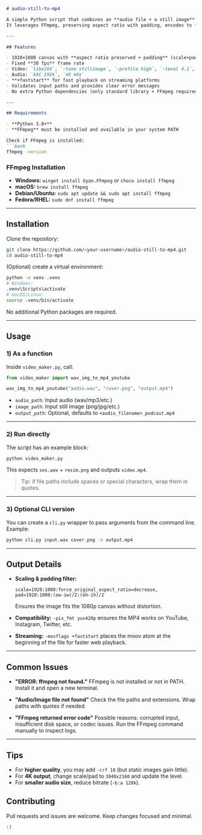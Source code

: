 ````markdown
# audio-still-to-mp4

A simple Python script that combines an **audio file + a still image** into a **YouTube-safe 1080p MP4 video**.  
It leverages FFmpeg, preserving aspect ratio with padding, encodes to **yuv420p**, and uses **+faststart** for smooth streaming.

---

## Features

- 1920×1080 canvas with **aspect ratio preserved + padding** (scale+pad filter)  
- Fixed **30 fps** frame rate  
- Video: `libx264`, `-tune stillimage`, `-profile high`, `-level 4.1`, `-pix_fmt yuv420p`  
- Audio: `AAC 192k`, `48 kHz`  
- **+faststart** for fast playback on streaming platforms  
- Validates input paths and provides clear error messages  
- No extra Python dependencies (only standard library + FFmpeg required)  

---

## Requirements

- **Python 3.8+**  
- **FFmpeg** must be installed and available in your system PATH  

Check if FFmpeg is installed:
```bash
ffmpeg -version
````

### FFmpeg Installation

* **Windows:** `winget install Gyan.FFmpeg` or `choco install ffmpeg`
* **macOS:** `brew install ffmpeg`
* **Debian/Ubuntu:** `sudo apt update && sudo apt install ffmpeg`
* **Fedora/RHEL:** `sudo dnf install ffmpeg`

---

## Installation

Clone the repository:

```bash
git clone https://github.com/<your-username>/audio-still-to-mp4.git
cd audio-still-to-mp4
```

(Optional) create a virtual environment:

```bash
python -m venv .venv
# Windows:
.venv\Scripts\activate
# macOS/Linux:
source .venv/bin/activate
```

No additional Python packages are required.

---

## Usage

### 1) As a function

Inside `video_maker.py`, call:

```python
from video_maker import wav_img_to_mp4_youtube

wav_img_to_mp4_youtube("audio.wav", "cover.png", "output.mp4")
```

* `audio_path`: Input audio (wav/mp3/etc.)
* `image_path`: Input still image (png/jpg/etc.)
* `output_path`: Optional, defaults to `<audio_filename>_podcast.mp4`

---

### 2) Run directly

The script has an example block:

```bash
python video_maker.py
```

This expects `ses.wav` + `resim.png` and outputs `video.mp4`.

> Tip: if file paths include spaces or special characters, wrap them in quotes.

---

### 3) Optional CLI version

You can create a `cli.py` wrapper to pass arguments from the command line. Example:

```bash
python cli.py input.wav cover.png -o output.mp4
```

---

## Output Details

* **Scaling & padding filter:**

  ```
  scale=1920:1080:force_original_aspect_ratio=decrease,
  pad=1920:1080:(ow-iw)/2:(oh-ih)/2
  ```

  Ensures the image fits the 1080p canvas without distortion.
* **Compatibility:** `-pix_fmt yuv420p` ensures the MP4 works on YouTube, Instagram, Twitter, etc.
* **Streaming:** `-movflags +faststart` places the moov atom at the beginning of the file for faster web playback.

---

## Common Issues

* **"ERROR: ffmpeg not found."**
  FFmpeg is not installed or not in PATH. Install it and open a new terminal.

* **"Audio/Image file not found"**
  Check the file paths and extensions. Wrap paths with quotes if needed.

* **"FFmpeg returned error code"**
  Possible reasons: corrupted input, insufficient disk space, or codec issues. Run the FFmpeg command manually to inspect logs.

---

## Tips

* For **higher quality**, you may add `-crf 18` (but static images gain little).
* For **4K output**, change scale/pad to `3840x2160` and update the level.
* For **smaller audio size**, reduce bitrate (`-b:a 128k`).


## Contributing

Pull requests and issues are welcome. Keep changes focused and minimal.

```
:)
```
